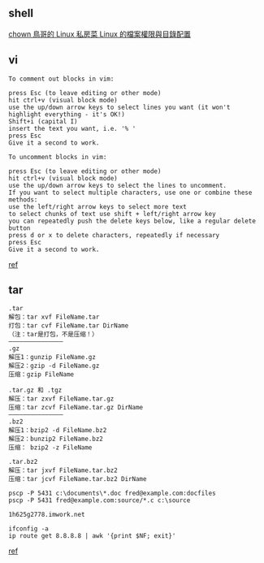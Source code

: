 
## shell

[chown 鳥哥的 Linux 私房菜 Linux 的檔案權限與目錄配置](http://linux.vbird.org/linux_basic/0210filepermission.php)

## vi

```
To comment out blocks in vim:

press Esc (to leave editing or other mode)
hit ctrl+v (visual block mode)
use the up/down arrow keys to select lines you want (it won't highlight everything - it's OK!)
Shift+i (capital I)
insert the text you want, i.e. '% '
press Esc
Give it a second to work.

To uncomment blocks in vim:

press Esc (to leave editing or other mode)
hit ctrl+v (visual block mode)
use the up/down arrow keys to select the lines to uncomment.
If you want to select multiple characters, use one or combine these methods:
use the left/right arrow keys to select more text
to select chunks of text use shift + left/right arrow key
you can repeatedly push the delete keys below, like a regular delete button
press d or x to delete characters, repeatedly if necessary
press Esc
Give it a second to work.
```

[ref](http://stackoverflow.com/questions/1676632/whats-a-quick-way-to-comment-uncomment-lines-in-vim)

## tar

```
.tar 
解包：tar xvf FileName.tar
打包：tar cvf FileName.tar DirName
（注：tar是打包，不是压缩！）
———————————————
.gz
解压1：gunzip FileName.gz
解压2：gzip -d FileName.gz
压缩：gzip FileName

.tar.gz 和 .tgz
解压：tar zxvf FileName.tar.gz
压缩：tar zcvf FileName.tar.gz DirName
———————————————
.bz2
解压1：bzip2 -d FileName.bz2
解压2：bunzip2 FileName.bz2
压缩： bzip2 -z FileName

.tar.bz2
解压：tar jxvf FileName.tar.bz2
压缩：tar jcvf FileName.tar.bz2 DirName

pscp -P 5431 c:\documents\*.doc fred@example.com:docfiles
pscp -P 5431 fred@example.com:source/*.c c:\source

1h625g2778.imwork.net

ifconfig -a
ip route get 8.8.8.8 | awk '{print $NF; exit}'
```

[ref](http://the.earth.li/~sgtatham/putty/0.52/htmldoc/Chapter5.html)
